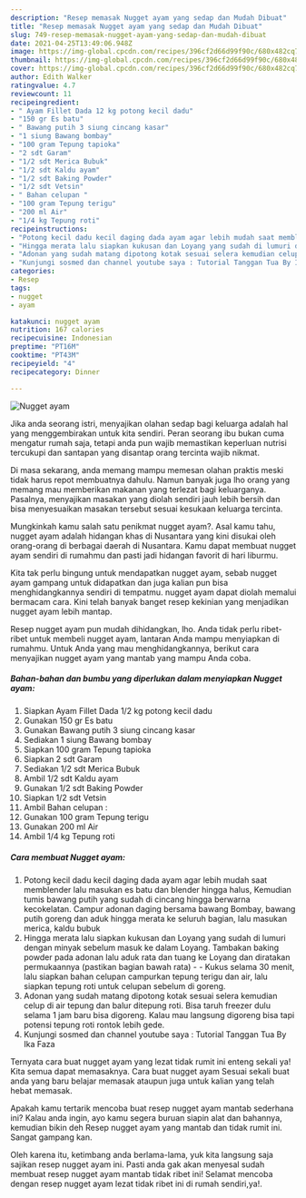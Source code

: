 ```yaml
---
description: "Resep memasak Nugget ayam yang sedap dan Mudah Dibuat"
title: "Resep memasak Nugget ayam yang sedap dan Mudah Dibuat"
slug: 749-resep-memasak-nugget-ayam-yang-sedap-dan-mudah-dibuat
date: 2021-04-25T13:49:06.948Z
image: https://img-global.cpcdn.com/recipes/396cf2d66d99f90c/680x482cq70/nugget-ayam-foto-resep-utama.jpg
thumbnail: https://img-global.cpcdn.com/recipes/396cf2d66d99f90c/680x482cq70/nugget-ayam-foto-resep-utama.jpg
cover: https://img-global.cpcdn.com/recipes/396cf2d66d99f90c/680x482cq70/nugget-ayam-foto-resep-utama.jpg
author: Edith Walker
ratingvalue: 4.7
reviewcount: 11
recipeingredient:
- " Ayam Fillet Dada 12 kg potong kecil dadu"
- "150 gr Es batu"
- " Bawang putih 3 siung cincang kasar"
- "1 siung Bawang bombay"
- "100 gram Tepung tapioka"
- "2 sdt Garam"
- "1/2 sdt Merica Bubuk"
- "1/2 sdt Kaldu ayam"
- "1/2 sdt Baking Powder"
- "1/2 sdt Vetsin"
- " Bahan celupan "
- "100 gram Tepung terigu"
- "200 ml Air"
- "1/4 kg Tepung roti"
recipeinstructions:
- "Potong kecil dadu kecil daging dada ayam agar lebih mudah saat memblender lalu masukan es batu dan blender hingga halus, Kemudian tumis bawang putih yang sudah di cincang hingga berwarna kecokelatan. Campur adonan daging bersama bawang Bombay, bawang putih goreng dan aduk hingga merata ke seluruh bagian, lalu masukan merica, kaldu bubuk"
- "Hingga merata lalu siapkan kukusan dan Loyang yang sudah di lumuri dengan minyak sebelum masuk ke dalam Loyang. Tambakan baking powder pada adonan lalu aduk rata dan tuang ke Loyang dan diratakan permukaannya (pastikan bagian bawah rata)   Kukus selama 30 menit, lalu siapkan bahan celupan campurkan tepung terigu dan air, lalu siapkan tepung roti untuk celupan sebelum di goreng."
- "Adonan yang sudah matang dipotong kotak sesuai selera kemudian celup di air tepung dan balur ditepung roti. Bisa taruh freezer dulu selama 1 jam baru bisa digoreng. Kalau mau langsung digoreng bisa tapi potensi tepung roti rontok lebih gede."
- "Kunjungi sosmed dan channel youtube saya : Tutorial Tanggan Tua By Ika Faza"
categories:
- Resep
tags:
- nugget
- ayam

katakunci: nugget ayam 
nutrition: 167 calories
recipecuisine: Indonesian
preptime: "PT16M"
cooktime: "PT43M"
recipeyield: "4"
recipecategory: Dinner

---
```



![Nugget ayam](https://img-global.cpcdn.com/recipes/396cf2d66d99f90c/680x482cq70/nugget-ayam-foto-resep-utama.jpg)

Jika anda seorang istri, menyajikan olahan sedap bagi keluarga adalah hal yang menggembirakan untuk kita sendiri. Peran seorang ibu bukan cuma mengatur rumah saja, tetapi anda pun wajib memastikan keperluan nutrisi tercukupi dan santapan yang disantap orang tercinta wajib nikmat.

Di masa  sekarang, anda memang mampu memesan olahan praktis meski tidak harus repot membuatnya dahulu. Namun banyak juga lho orang yang memang mau memberikan makanan yang terlezat bagi keluarganya. Pasalnya, menyajikan masakan yang diolah sendiri jauh lebih bersih dan bisa menyesuaikan masakan tersebut sesuai kesukaan keluarga tercinta. 



Mungkinkah kamu salah satu penikmat nugget ayam?. Asal kamu tahu, nugget ayam adalah hidangan khas di Nusantara yang kini disukai oleh orang-orang di berbagai daerah di Nusantara. Kamu dapat membuat nugget ayam sendiri di rumahmu dan pasti jadi hidangan favorit di hari liburmu.

Kita tak perlu bingung untuk mendapatkan nugget ayam, sebab nugget ayam gampang untuk didapatkan dan juga kalian pun bisa menghidangkannya sendiri di tempatmu. nugget ayam dapat diolah memalui bermacam cara. Kini telah banyak banget resep kekinian yang menjadikan nugget ayam lebih mantap.

Resep nugget ayam pun mudah dihidangkan, lho. Anda tidak perlu ribet-ribet untuk membeli nugget ayam, lantaran Anda mampu menyiapkan di rumahmu. Untuk Anda yang mau menghidangkannya, berikut cara menyajikan nugget ayam yang mantab yang mampu Anda coba.

<!--inarticleads1-->

##### Bahan-bahan dan bumbu yang diperlukan dalam menyiapkan Nugget ayam:

1. Siapkan  Ayam Fillet Dada 1/2 kg potong kecil dadu
1. Gunakan 150 gr Es batu
1. Gunakan  Bawang putih 3 siung cincang kasar
1. Sediakan 1 siung Bawang bombay
1. Siapkan 100 gram Tepung tapioka
1. Siapkan 2 sdt Garam
1. Sediakan 1/2 sdt Merica Bubuk
1. Ambil 1/2 sdt Kaldu ayam
1. Gunakan 1/2 sdt Baking Powder
1. Siapkan 1/2 sdt Vetsin
1. Ambil  Bahan celupan :
1. Gunakan 100 gram Tepung terigu
1. Gunakan 200 ml Air
1. Ambil 1/4 kg Tepung roti




<!--inarticleads2-->

##### Cara membuat Nugget ayam:

1. Potong kecil dadu kecil daging dada ayam agar lebih mudah saat memblender lalu masukan es batu dan blender hingga halus, Kemudian tumis bawang putih yang sudah di cincang hingga berwarna kecokelatan. Campur adonan daging bersama bawang Bombay, bawang putih goreng dan aduk hingga merata ke seluruh bagian, lalu masukan merica, kaldu bubuk
1. Hingga merata lalu siapkan kukusan dan Loyang yang sudah di lumuri dengan minyak sebelum masuk ke dalam Loyang. Tambakan baking powder pada adonan lalu aduk rata dan tuang ke Loyang dan diratakan permukaannya (pastikan bagian bawah rata)  -  - Kukus selama 30 menit, lalu siapkan bahan celupan campurkan tepung terigu dan air, lalu siapkan tepung roti untuk celupan sebelum di goreng.
1. Adonan yang sudah matang dipotong kotak sesuai selera kemudian celup di air tepung dan balur ditepung roti. Bisa taruh freezer dulu selama 1 jam baru bisa digoreng. Kalau mau langsung digoreng bisa tapi potensi tepung roti rontok lebih gede.
1. Kunjungi sosmed dan channel youtube saya : Tutorial Tanggan Tua By Ika Faza




Ternyata cara buat nugget ayam yang lezat tidak rumit ini enteng sekali ya! Kita semua dapat memasaknya. Cara buat nugget ayam Sesuai sekali buat anda yang baru belajar memasak ataupun juga untuk kalian yang telah hebat memasak.

Apakah kamu tertarik mencoba buat resep nugget ayam mantab sederhana ini? Kalau anda ingin, ayo kamu segera buruan siapin alat dan bahannya, kemudian bikin deh Resep nugget ayam yang mantab dan tidak rumit ini. Sangat gampang kan. 

Oleh karena itu, ketimbang anda berlama-lama, yuk kita langsung saja sajikan resep nugget ayam ini. Pasti anda gak akan menyesal sudah membuat resep nugget ayam mantab tidak ribet ini! Selamat mencoba dengan resep nugget ayam lezat tidak ribet ini di rumah sendiri,ya!.

